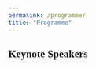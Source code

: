 ```yaml
---
permalink: /programme/
title: "Programme"
---
```

<html>
<head> 
<style>
h1, h2, h3, h4, h5 {
  font-family: 'Akaya Telivigala';
} 
body {
    font-family: 'Akaya Telivigala'; font-color: #6b6b6b;
} 
</style>
</head>

<body>

<h2>Keynote Speakers</h2>

</body>
</html>


